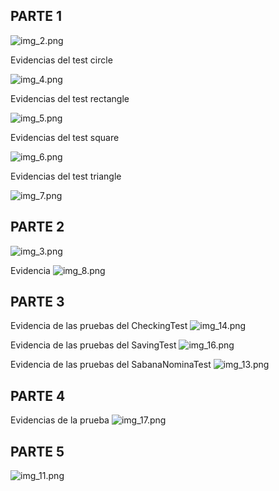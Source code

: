 ## PARTE 1
![img_2.png](img_2.png)

Evidencias del test circle

![img_4.png](img_4.png)

Evidencias del test rectangle

![img_5.png](img_5.png)

Evidencias del test square

![img_6.png](img_6.png)

Evidencias del test triangle

![img_7.png](img_7.png)

## PARTE 2
![img_3.png](img_3.png)

Evidencia
![img_8.png](img_8.png)

## PARTE 3
Evidencia de las pruebas del CheckingTest
![img_14.png](img_14.png)

Evidencia de las pruebas del SavingTest
![img_16.png](img_16.png)

Evidencia de las pruebas del SabanaNominaTest
![img_13.png](img_13.png)

## PARTE 4
Evidencias de la prueba 
![img_17.png](img_17.png)

## PARTE 5
![img_11.png](img_11.png)